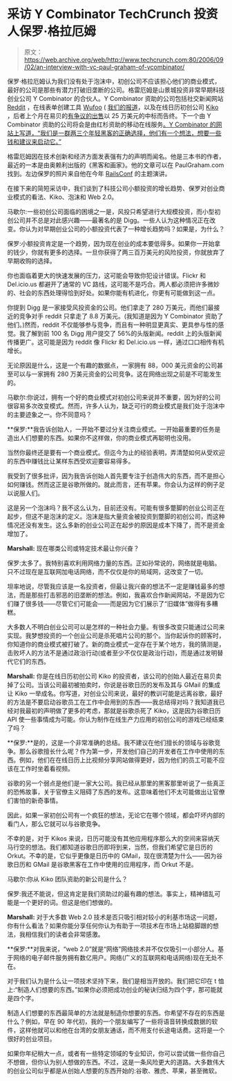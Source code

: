 # 采访 Y Combinator TechCrunch 投资人保罗·格拉厄姆

> 原文：<https://web.archive.org/web/http://www.techcrunch.com:80/2006/09/02/an-interview-with-vc-paul-graham-of-ycombinator/>

保罗·格拉厄姆认为我们没有处于泡沫中，初创公司不应该担心他们的商业模式，最好的公司是那些有潜力打破旧垄断的公司。格雷厄姆是山景城投资非常早期科技创业公司 Y Combinator 的合伙人。Y Combinator 资助的公司包括社交新闻网站 [Reddit](https://web.archive.org/web/20221221072944/http://reddit.com/) ，在线表单创建工具 [Wufoo](https://web.archive.org/web/20221221072944/http://wufoo.com/) ( [我们的报道](https://web.archive.org/web/20221221072944/https://techcrunch.com/tag/wufoo)，以及在线日历初创公司 [Kiko](https://web.archive.org/web/20221221072944/http://kiko.com/) ，后者上个月在易贝的[有争议的出售](https://web.archive.org/web/20221221072944/https://techcrunch.com/tag/kiko)以 25 万美元的中标而告终。下一个由 Y Combinator 资助的公司将会是由红杉资助的移动在线服务[。Y Combinator 的网站上写道，“我们是一群两三个年轻黑客的正确选择，他们有一个想法，想要一些钱和建议来启动它。”](https://web.archive.org/web/20221221072944/http://www.hireloop.com/sequoia-enterprise/careers/get_job.asp?jid=job2006811163312948026582462031)

格雷厄姆因在技术创新和经济方面发表强有力的声明而闻名。他是三本书的作者，最近的一本是由奥赖利出版的《黑客和画家》。他的文章可以在 PaulGraham.com 找到。左边保罗的照片来自他在今年 [RailsConf](https://web.archive.org/web/20221221072944/http://www.railsconf.org/) 的主题演讲。

在接下来的简短采访中，我们谈到了科技公司小额投资的增长趋势、保罗对创业商业模式的看法、Kiko、泡沫和 Web 2.0。

马歇尔:一些初创公司面临的困境之一是，风投只希望进行大规模投资，而小型初创公司并不总是对此感兴趣——最著名的是 Digg。一些人认为这种情况正在改变。你认为对早期创业公司的小额投资代表了一种增长趋势吗？如果是，为什么？

保罗:小额投资肯定是一个趋势，因为现在创业的成本要低得多。如果你一开始拿的钱少，你就有更多的选择。一旦你获得了两三百万美元的风险投资，你就放弃了早期收购的选择。

你也面临着更大的快速发展的压力，这可能会导致你犯设计错误。Flickr 和 Del.icio.us 都避开了通常的 VC 路线，这可能不是巧合。两人都必须把许多微妙的、社会的东西处理得恰到好处。如果你能有机进化，你更有可能做到这一点。

你提到 Digg 是一家接受风投资金的公司。他们拿走了 280 万美元，而他们最接近的竞争对手 reddit 只拿走了 8.8 万美元。(我知道是因为 Y Combinator 资助了他们。)然而，reddit 不仅能够参与竞争，而且有一种明显更真实、更具参与性的感觉。我了解到前 100 名 Digg 用户提交了 56%的头版新闻。reddit 上的头版新闻传播更广。这可能是因为 reddit 像 Flickr 和 Del.icio.us 一样，通过口口相传有机增长。

无论原因是什么，这是一个有趣的数据点，一家拥有 88，000 美元资金的公司甚至可以与一家拥有 280 万美元资金的公司竞争。这在网络出现之前是不可能发生的。

马歇尔:你说过，拥有一个好的商业模式对初创公司来说并不重要，因为好的公司很容易多次改变模式。然而，许多人认为，缺乏可行的商业模式是我们处于泡沫中的主要迹象之一。你不同意吗？

**保罗:**我告诉创始人，一开始不要过分关注商业模式。一开始最重要的任务是造出人们想要的东西。如果你不这样做，你的商业模式再聪明也没用。

当然你最终还是要有一个商业模式。但迄今为止的经验表明，弄清楚如何从受欢迎的东西中赚钱比让某样东西受欢迎要容易得多。

我受到了很多批评，因为我告诉创始人首先要专注于创造伟大的东西，而不是担心如何赚钱。然而这正是谷歌所做的。就此而言，还有苹果。你会认为这样的例子足以说服人们。

这是另一个泡沫吗？我不这么认为，目前还没有。可能有很多蹩脚的创业公司正在起步，但这不是泡沫的定义。泡沫是指大量资金被投资到蹩脚的初创公司，而这种情况还没有发生。这么多新的创业公司正在起步的原因是成本下降了，而不是资金增加了。

**Marshall:** 现在哪类公司或特定技术最让你兴奋？

保罗:太多了。我特别喜欢利用网络力量的东西。正如孙常说的，网络就是电脑。只不过现在是互联网加电话网络，而不仅仅是你的局域网，这改变了一切。

坦率地说，尽管我应该是一名投资者，但最让我兴奋的想法不一定是赚钱最多的想法，而是那些打击邪恶的旧垄断的想法。例如，我喜欢合作新闻网站，不是因为它们赚了很多钱——尽管它们可能会——而是因为它们展示了“旧媒体”做得有多糟糕。

大多数人不明白创业公司可以是怎样的一种社会力量。有很多改变只能通过公司来实现。我梦想投资的一个创业公司是杀死唱片公司的那个。当你起诉你的顾客时，你知道你的商业模式被打破了。新的商业模式一定存在于某个地方，我的猜测是，击败坏人的方法不是通过政治行动(或者至少不仅仅是政治行动)，而是通过发明替代它们的东西。

**Marshall:** 你是在线日历初创公司 Kiko 的投资者，该公司的创始人最近在易贝卖掉了公司。当该公司最初被拍卖时，你说是谷歌日历的发布及其与 GMail 的集成让 Kiko 一举成名。你写道，对创业公司来说，最好的教训可能是远离谷歌，最好的方法是不要启动谷歌员工在工作中会用到的东西——我总结得对吗？我知道我已经对我最初的声明做了更多的考虑，那就是谷歌杀死了 Kiko，这是因为谷歌日历 API 使一些事情成为可能。你认为制作在线生产力应用的初创公司的游戏已经结束了吗？

**保罗:**是的，这是一个非常准确的总结。我不建议在他们擅长的领域与谷歌竞争。那么谷歌擅长什么呢？作为第一步，开发他们自己的开发者在工作中使用的东西。例如，他们在在线日历上比视频分享网站做得更好，因为他们的员工可能不应该在工作时坐着看视频。

谷歌的另一个弱点是他们是一家大公司。我已经从那里的黑客那里听说了一些真正的恐怖故事，关于官僚主义阻碍了东西的发布。这意味着他们不太可能做出让官僚们害怕的新奇事情。

因此，如果一家初创公司有一个疯狂的想法，无论它在哪个领域，都会吓坏内部的看门人，那么它就可以与谷歌竞争。

不幸的是，对于 Kikos 来说，日历可能没有其他应用程序那么大的空间来容纳天马行空的想法。我们都知道谷歌日历即将到来，当然，但我们希望它是日历的 Orkut。不幸的是，它似乎更像是日历中的 GMail，现在很清楚为什么——因为谷歌日历和 GMail 是谷歌黑客在工作中使用的应用程序，而 Orkut 不是。

马歇尔:你从 Kiko 团队资助的新公司是什么？

保罗:我还不能说，但这肯定是我们资助过的最有趣的想法。事实上，精神错乱可能是一个更好的词。但这是他们想做的。

**Marshall:** 对于大多数 Web 2.0 技术是否只吸引相对较小的利基市场这一问题，你有什么看法？如果你能分享任何你认为有助于一项技术在市场上站稳脚跟的想法，我相信我们的读者会非常感激。

**保罗:**对我来说，“web 2.0”就是“网络”网络技术并不仅仅吸引一小部分人。基于网络的电子邮件服务拥有数亿用户。网络(广义的互联网和电话网络)现在无处不在。

对于我们认为是什么让一项技术坚持下来，我们是相当开放的。我们把它印在 t 恤上:“制造人们想要的东西。”如果你必须把成功创业的秘诀归结为四个字，那可能就是四个字。

制造人们想要的东西最简单的方法就是制造你想要的东西。你希望不存在的东西是什么？例如，早在 90 年代初，我的一个朋友编写了一些将语音转换成数据的软件，这样他就可以和他在台湾的女朋友通话，而不用支付长途电话费。这将是一个很好的创业项目。

如果你年纪稍大一点，或者有一些特定领域的专业知识，你可以尝试做一些你自己不想做，但你认为别人想做的东西。不过，这是一条风险更大的道路。大多数伟大的创业公司似乎都是从创始人想要的东西开始的:谷歌、雅虎、苹果，甚至微软。